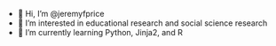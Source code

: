 - 👋 Hi, I’m @jeremyfprice
- 👀 I’m interested in educational research and social science research
- 🌱 I’m currently learning Python, Jinja2, and R

<!---
jeremyfprice/jeremyfprice is a ✨ special ✨ repository because its `README.md` (this file) appears on your GitHub profile.
You can click the Preview link to take a look at your changes.
--->
